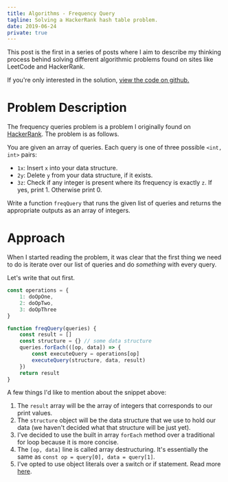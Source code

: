 ```yaml
---
title: Algorithms - Frequency Query
tagline: Solving a HackerRank hash table problem.
date: 2019-06-24
private: true
---
```


This post is the first in a series of posts where I aim to describe my thinking process behind solving different algorithmic problems found on sites like LeetCode and HackerRank.

If you're only interested in the solution, [view the code on github.](https://github.com/narendrasss/algo/blob/master/src/dict/frequency-queries/index.js)

# Problem Description

The frequency queries problem is a problem I originally found on [HackerRank](https://www.hackerrank.com/challenges/frequency-queries/problem). The problem is as follows.

You are given an array of queries. Each query is one of three possible `<int, int>` pairs:

- `1x`: Insert `x` into your data structure.
- `2y`: Delete `y` from your data structure, if it exists.
- `3z`: Check if any integer is present where its frequency is exactly `z`. If yes, print 1. Otherwise print 0.

Write a function `freqQuery` that runs the given list of queries and returns the appropriate outputs as an array of integers.

# Approach

When I started reading the problem, it was clear that the first thing we need to do is iterate over our list of queries and do *something* with every query.

Let's write that out first.

```js
const operations = {
	1: doOpOne,
	2: doOpTwo,
	3: doOpThree
}

function freqQuery(queries) {
	const result = []
	const structure = {} // some data structure
	queries.forEach(([op, data]) => {
		const executeQuery = operations[op]
		executeQuery(structure, data, result)
	})
	return result
}
```

A few things I'd like to mention about the snippet above:

1. The `result` array will be the array of integers that corresponds to our print values.
2. The `structure` object will be the data structure that we use to hold our data (we haven't decided what that structure will be just yet).
3. I've decided to use the built in array `forEach` method over a traditional for loop because it is more concise.
4. The `[op, data]` line is called array destructuring. It's essentially the same as `const op = query[0], data = query[1]`.
5. I've opted to use object literals over a switch or if statement. Read more [here](https://narendras.io/posts/object-literal-vs-switch-statements/).